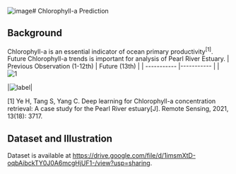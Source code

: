 ![image](https://github.com/Ryanfzhang/Summer-Project/assets/150044070/ce6a3870-12fa-486d-9802-3a93d3685df6)# Chlorophyll-a Prediction
## Background
Chlorophyll-a is an essential indicator of ocean primary productivity<sup>[1]</sup>. Future Chlorophyll-a trends is important for analysis of Pearl River Estuary.
|    Previous Observation (1-12th) | Future (13th) | 
|  ----------- |----------- |
|  ![1](https://github.com/Ryanfzhang/Summer-Project/assets/150044070/5fa358d3-4c88-4869-b490-2eafbaa2335c)

|![label](https://github.com/Ryanfzhang/Summer-Project/assets/150044070/4831b45e-0a03-4f8d-943d-9fb789725d81)|


[1] Ye H, Tang S, Yang C. Deep learning for Chlorophyll-a concentration retrieval: A case study for the Pearl River estuary[J]. Remote Sensing, 2021, 13(18): 3717.

## Dataset and Illustration
Dataset is available at https://drive.google.com/file/d/1imsmXtD-oqbAibckTY0J0A6mcgHjUF1-/view?usp=sharing.

